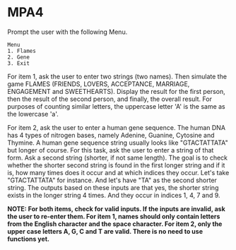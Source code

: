 # MPA4
Prompt the user with the following Menu.

```
Menu
1. Flames
2. Gene
3. Exit
```

For item 1, ask the user to enter two strings (two names). Then simulate the game FLAMES (FRIENDS, LOVERS, ACCEPTANCE, MARRIAGE, ENGAGEMENT and SWEETHEARTS). Display the result for the first person, then the result of the second person, and finally, the overall result. For purposes of counting similar letters, the uppercase letter 'A' is the same as the lowercase 'a'.

For item 2, ask the user to enter a human gene sequence. The human DNA has 4 types of nitrogen bases, namely Adenine, Guanine, Cytosine and Thymine. A human gene sequence string usually looks like "GTACTATTATA" but longer of course. For this task, ask the user to enter a string of that form. Ask a second string (shorter, if not same length). The goal is to check whether the shorter second string is found in the first longer string and if it is, how many times does it occur and at which indices they occur. Let's take "GTACTATTATA" for instance. And let's have "TA" as the second shorter string. The outputs based on these inputs are that yes, the shorter string exists in the longer string 4 times. And they occur in indices 1, 4, 7 and 9.

**NOTE: For both items, check for valid inputs. If the inputs are invalid, ask the user to re-enter them. For item 1, names should only contain letters from the English character and the space character. For item 2, only the upper case letters A, G, C and T are valid. There is no need to use functions yet.**
